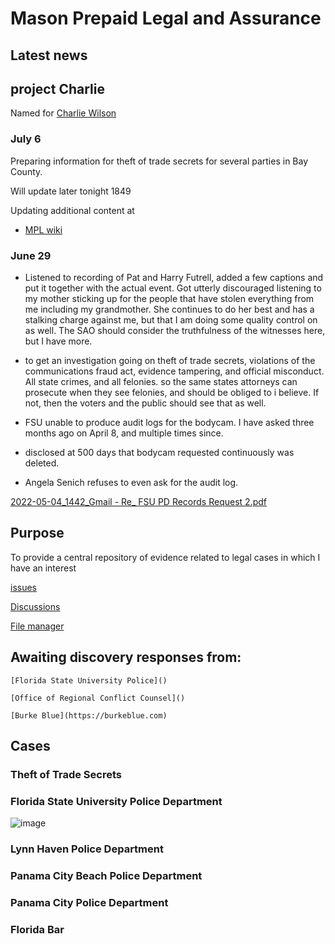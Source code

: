 # Mason Prepaid Legal and Assurance

## Latest news

## project Charlie
Named for [Charlie Wilson](https://en.m.wikipedia.org/wiki/Charlie_Wilson_(Texas_politician))





### July 6
Preparing information for theft of trade secrets for several parties in Bay County.

Will update later tonight 
1849


Updating additional content at
- [MPL wiki](https://github.com/mconsulting/mpl/wiki)

### June 29
- Listened to recording of Pat and Harry Futrell, added a few captions and put it together with the actual event.  Got utterly discouraged listening to my mother sticking up for the people that have stolen everything from me including my grandmother.  She continues to do her best and has a stalking charge against me, but that I am doing some quality control on as well.  The SAO should consider the truthfulness of the witnesses here, but I have more.
-  to get an investigation going on theft of trade secrets, violations of the communications fraud act, evidence tampering, and official misconduct.  All state crimes, and all felonies. so the same states attorneys can prosecute when they see felonies, and should be obliged to i believe.  If not, then the voters and the public should see that as well.

- FSU unable to produce audit logs for the bodycam.  I have asked three months ago on April 8, and multiple times since.
- disclosed at 500 days that bodycam requested continuously was deleted.
- Angela Senich refuses to even ask for the audit log.

[2022-05-04_1442_Gmail - Re_ FSU PD Records Request 2.pdf](https://github.com/mconsulting/legal/files/8764516/2022-05-04_1442_Gmail.-.Re_.FSU.PD.Records.Request.2.pdf)

## Purpose
To provide a central repository of evidence related to legal cases in which I have an interest

[issues](https://github.com/mconsulting/legal/issues)

[Discussions](https://github.com/mconsulting/legal/issues)



[File manager](PythonFileManager/PythonFileManager.py)

## Awaiting discovery responses from:

    [Florida State University Police]()

    [Office of Regional Conflict Counsel]()
    
    [Burke Blue](https://burkeblue.com)


## Cases

### Theft of Trade Secrets
### Florida State University Police Department
![image](https://user-images.githubusercontent.com/11380899/176986750-9a05eca6-65cc-4d0f-8ccc-810ebe9dac51.png)

### Lynn Haven Police Department

### Panama City Beach Police Department

### Panama City Police Department 
### Florida Bar






